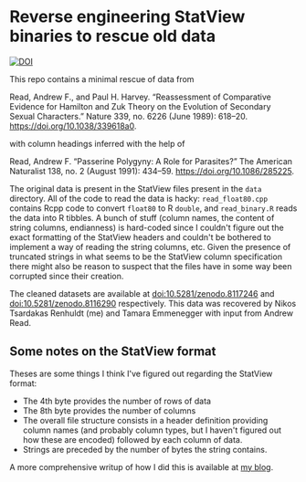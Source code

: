 # Reverse engineering StatView binaries to rescue old data

[![DOI](https://zenodo.org/badge/662536997.svg)](https://zenodo.org/badge/latestdoi/662536997)

This repo contains a minimal rescue of data from 

Read, Andrew F., and Paul H. Harvey. “Reassessment of Comparative Evidence for Hamilton and Zuk Theory on the Evolution of Secondary Sexual Characters.” Nature 339, no. 6226 (June 1989): 618–20. https://doi.org/10.1038/339618a0.

with column headings inferred with the help of

Read, Andrew F. “Passerine Polygyny: A Role for Parasites?” The American Naturalist 138, no. 2 (August 1991): 434–59. https://doi.org/10.1086/285225.

The original data is present in the StatView files present in the `data` directory. All of the code to read the data is hacky: `read_float80.cpp` contains Rcpp code to convert `float80` to R `double`, and `read_binary.R` reads the data into R tibbles. A bunch of stuff (column names, the content of string columns, endianness) is hard-coded since I couldn't figure out the exact formatting of the StatView headers and couldn't be bothered to implement a way of reading the string columns, etc. Given the presence of truncated strings in what seems to be the StatView column specification there might also be reason to suspect that the files have in some way been corrupted since their creation. 

The cleaned datasets are available at [doi:10.5281/zenodo.8117246](https://doi.org/10.5281/zenodo.8117246) and [doi:10.5281/zenodo.8116290](https://doi.org/10.5281/zenodo.8116290) respectively. This data was recovered by Nikos Tsardakas Renhuldt (me) and Tamara Emmenegger with input from Andrew Read.

## Some notes on the StatView format

Theses are some things I think I've figured out regarding the StatView format:

* The 4th byte provides the number of rows of data
* The 8th byte provides the number of columns
* The overall file structure consists in a header definition providing column names (and probably column types, but I haven't figured out how these are encoded) followed by each column of data.
* Strings are preceded by the number of bytes the string contains.

A more comprehensive writup of how I did this is available at [my blog](https://nikostr.github.io/reverse-engineering/2023/07/05/reverse-engineering-statview-files.html).
